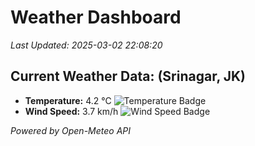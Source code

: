 
# Weather Dashboard

_Last Updated: 2025-03-02 22:08:20_

## Current Weather Data: (Srinagar, JK)
- **Temperature:** 4.2 °C ![Temperature Badge](https://img.shields.io/badge/Temperature-Low%20Temp-blue)
- **Wind Speed:** 3.7 km/h ![Wind Speed Badge](https://img.shields.io/badge/Wind%20Speed-Light%20Wind-blue)

*Powered by Open-Meteo API*
